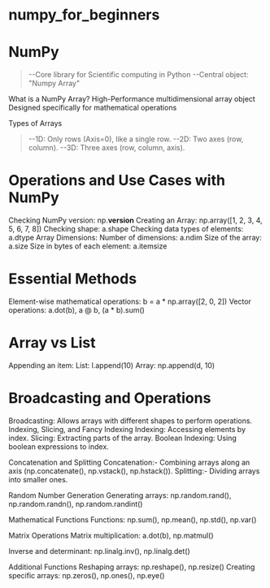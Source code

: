 # numpy_for_beginners
# NumPy
>--Core library for Scientific computing in Python
>--Central object: "Numpy Array"

What is a NumPy Array?
High-Performance multidimensional array object
Designed specifically for mathematical operations

Types of Arrays
>--1D: Only rows (Axis=0), like a single row.
>--2D: Two axes (row, column).
>--3D: Three axes (row, column, axis).

# Operations and Use Cases with NumPy
Checking NumPy version: np.__version__
Creating an Array: np.array([1, 2, 3, 4, 5, 6, 7, 8])
Checking shape: a.shape
Checking data types of elements: a.dtype
Array Dimensions:
Number of dimensions: a.ndim
Size of the array: a.size
Size in bytes of each element: a.itemsize


# Essential Methods
Element-wise mathematical operations: b = a * np.array([2, 0, 2])
Vector operations: a.dot(b), a @ b, (a * b).sum()


# Array vs List
Appending an item:
List: l.append(10)
Array: np.append(d, 10)


# Broadcasting and Operations
Broadcasting: Allows arrays with different shapes to perform operations.
Indexing, Slicing, and Fancy Indexing
Indexing: Accessing elements by index.
Slicing: Extracting parts of the array.
Boolean Indexing: Using boolean expressions to index.


Concatenation and Splitting
Concatenation:- Combining arrays along an axis (np.concatenate(), np.vstack(), np.hstack()).
Splitting:- Dividing arrays into smaller ones.


Random Number Generation
Generating arrays: np.random.rand(), np.random.randn(), np.random.randint()

Mathematical Functions
Functions: np.sum(), np.mean(), np.std(), np.var()

Matrix Operations
Matrix multiplication: a.dot(b), np.matmul()

Inverse and determinant: np.linalg.inv(), np.linalg.det()

Additional Functions
Reshaping arrays: np.reshape(), np.resize()
Creating specific arrays: np.zeros(), np.ones(), np.eye()
